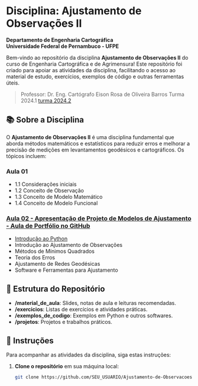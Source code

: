 
# Disciplina: Ajustamento de Observações II

**Departamento de Engenharia Cartográfica**  
**Universidade Federal de Pernambuco - UFPE**  

Bem-vindo ao repositório da disciplina **Ajustamento de Observações II** do curso de Engenharia Cartográfica e de Agrimensura! Este repositório foi criado para apoiar as atividades da disciplina, facilitando o acesso ao material de estudo, exercícios, exemplos de código e outras ferramentas úteis.
> Professor:
> Dr. Eng. Cartógrafo Eison Rosa de Oliveira Barros
> Turma 2024.1
> [turma 2024.2](https://classroom.google.com/c/Njg2NzgyNTM3MDQz?cjc=e6ezcat)

## 📚 Sobre a Disciplina

O **Ajustamento de Observações II** é uma disciplina fundamental que aborda métodos matemáticos e estatísticos para reduzir erros e melhorar a precisão de medições em levantamentos geodésicos e cartográficos. Os tópicos incluem:

### Aula 01
  - 1.1 Considerações iniciais
  - 1.2 Conceito de Observação
  - 1.3 Conceito de Modelo Matemático
  - 1.4 Conceito de Modelo Funcional

### [Aula 02 - Apresentação de Projeto de Modelos de Ajustamento  - Aula de Portfólio no GitHub](https://docs.google.com/presentation/d/1s-3H4KjD3zZMPw6OtFA0ayA2COx_Xw5I__Z233ZmRKY/edit?usp=sharing)


- [Introdução ao Python ](https://classroom.google.com/w/Njg2NzgyNTM3MDQz/tc/Njg2NzgyNTM3MDYw)
- Introdução ao Ajustamento de Observações
- Métodos de Mínimos Quadrados
- Teoria dos Erros
- Ajustamento de Redes Geodésicas
- Software e Ferramentas para Ajustamento

## 📂 Estrutura do Repositório

- **/material_de_aula**: Slides, notas de aula e leituras recomendadas.
- **/exercicios**: Listas de exercícios e atividades práticas.
- **/exemplos_de_codigo**: Exemplos em Python e outros softwares.
- **/projetos**: Projetos e trabalhos práticos.

## 📌 Instruções

Para acompanhar as atividades da disciplina, siga estas instruções:

1. **Clone o repositório** em sua máquina local:
   ```bash
   git clone https://github.com/SEU_USUARIO/Ajustamento-de-Observacoes.git
